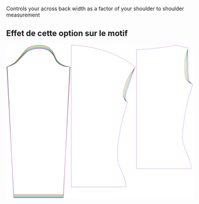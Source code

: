 
Controls your across back width as a factor of your shoulder to shoulder measurement


## Effet de cette option sur le motif
![This image shows the effect of this option by superimposing several variants that have a different value for this option](diana_acrossbackfactor_sample.svg "Effect of this option on the pattern")
